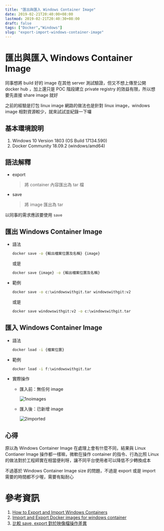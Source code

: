 ```yaml
---
title: "匯出與匯入 Windows Container Image"
date: 2019-02-21T20:40:00+08:00
lastmod: 2019-02-21T20:40:30+08:00
draft: false
tags: ["Docker","Windows"]
slug: "export-import-windows-container-image"
---
```

# 匯出與匯入 Windows Container Image
同事想將 build 好的 image 在其他 server 測試驗證，但又不想上傳至公開 docker hub ，加上還只是 POC 階段建立 private registry 的效益有限，所以想要先直接 share image 就好

之前的經驗是打包 linux image 網路的做法也是針對 linux image，windows image 相對資源較少，就來試試並紀錄一下囉


## 基本環境說明

1. Windows 10 Version 1803 (OS Build 17134.590)
2. Docker Community 18.09.2 (windows/amd64)

## 語法解釋

- export

    > 將 container 內容匯出為 tar 檔

- save

    > 將 image 匯出為 tar

以同事的需求應該要使用 `save`

## 匯出 Windows Container Image
* 語法

    ```cmd
    docker save -o {輸出檔案位置及名稱} {image}
    ```

    或是

    ```cmd
    docker save {image} -o {輸出檔案位置及名稱}
    ```

* 範例

    ```cmd
    docker save -o c:\windowswithgit.tar windowswithgit:v2
    ```

    或是

     ```cmd
    docker save windowswithgit:v2 -o c:\windowswithgit.tar
    ```

## 匯入 Windows Container Image
- 語法

    ```cmd
    docker load -i {檔案位置}
    ```
- 範例
    
    ```cmd
    docker load -i f:\windowswithgit.tar
    ```
- 實際操作

    - 匯入前：無任何 image

        ![1noimages](https://user-images.githubusercontent.com/3851540/53183058-9d325980-3635-11e9-9405-2d4a06350cf6.png)

    - 匯入後：已新增 image

        ![2imported](https://user-images.githubusercontent.com/3851540/53183059-9dcaf000-3635-11e9-9e9e-ccc14e45d8ec.png)

## 心得
原以為 Windows Container Image 在處理上會有什麼不同，結果與 Linux Contianer Image 操作都一樣嘛，微軟在操作 container 的指令、行為比照 Linux 的做法對於工程師實在相當便利呀，讓不同平台使用者可以降低不少轉換成本

不過基於 Windows Container Image size 的問題，不過是 export 或是 import 需要的時間都不少喔，需要有點耐心

# 參考資訊
1. [How to Export and Import Windows Containers](https://www.deploycontainers.com/2017/09/11/export-import-windows-containers/)
2. [Import and Export Docker images for windows container](https://www.assistanz.com/import-and-export-docker-images/)
3. [比較 save, export 對於映像檔操作差異](https://blog.hinablue.me/docker-bi-jiao-save-export-dui-yu-ying-xiang-dang-cao-zuo-chai-yi/)
